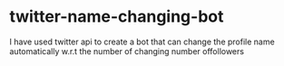 # twitter-name-changing-bot
I have used twitter api to create a bot that can change the profile name automatically w.r.t the number of changing number offollowers
